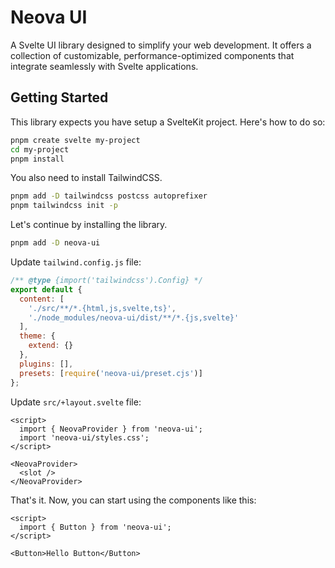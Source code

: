 # Neova UI

A Svelte UI library designed to simplify your web development. It offers a collection of customizable, performance-optimized components that integrate seamlessly with Svelte applications.

## Getting Started

This library expects you have setup a SvelteKit project. Here's how to do so:

```bash
pnpm create svelte my-project
cd my-project
pnpm install
```

You also need to install TailwindCSS.

```bash
pnpm add -D tailwindcss postcss autoprefixer
pnpm tailwindcss init -p
```

Let's continue by installing the library.

```bash
pnpm add -D neova-ui
```

Update `tailwind.config.js` file:

```javascript
/** @type {import('tailwindcss').Config} */
export default {
  content: [
    './src/**/*.{html,js,svelte,ts}',
    './node_modules/neova-ui/dist/**/*.{js,svelte}'
  ],
  theme: {
    extend: {}
  },
  plugins: [],
  presets: [require('neova-ui/preset.cjs')]
};
```

Update `src/+layout.svelte` file:

```svelte
<script>
  import { NeovaProvider } from 'neova-ui';
  import 'neova-ui/styles.css';
</script>

<NeovaProvider>
  <slot />
</NeovaProvider>
```

That's it. Now, you can start using the components like this:

```svelte
<script>
  import { Button } from 'neova-ui';
</script>

<Button>Hello Button</Button>
```
